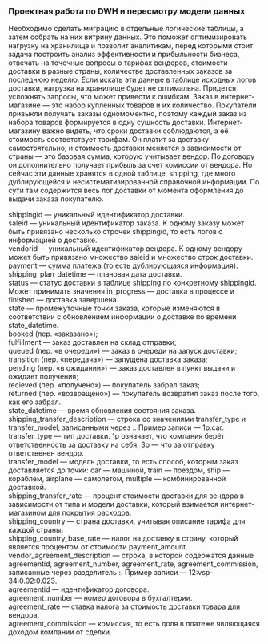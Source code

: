 ### Проектная работа по DWH и пересмотру модели данных


Необходимо сделать миграцию в отдельные логические таблицы, а затем собрать на них витрину данных. Это поможет оптимизировать нагрузку на хранилище и позволит аналитикам, перед которыми стоит задача построить анализ эффективности и прибыльности бизнеса, отвечать на точечные вопросы о тарифах вендоров, стоимости доставки в разные страны, количестве доставленных заказов за последнюю неделю. Если искать эти данные в таблице исходных логов доставки, нагрузка на хранилище будет не оптимальна. Придется усложнять запросы, что может привести к ошибкам.
Заказ в интернет-магазине — это набор купленных товаров и их количество. Покупатели привыкли получать заказы одномоментно, поэтому каждый заказ из набора товаров формируется в одну сущность доставки.
Интернет-магазину важно видеть, что сроки доставки соблюдаются, а её стоимость соответствует тарифам. Он платит за доставку самостоятельно, и стоимость доставки меняется в зависимости от страны — это базовая сумма, которую учитывает вендор. По договору он дополнительно получает прибыль за счет комиссии от вендора. 
Но сейчас эти данные хранятся в одной таблице, shipping, где много дублирующейся и несистематизированной справочной информации. По сути там содержится весь лог доставки от момента оформления до выдачи заказа покупателю.

shippingid — уникальный идентификатор доставки.  
saleid — уникальный идентификатор заказа. К одному заказу может быть привязано несколько строчек shippingid, то есть логов с информацией о доставке.  
vendorid — уникальный идентификатор вендора. К одному вендору может быть привязано множество saleid и множество строк доставки.  
payment — сумма платежа (то есть дублирующаяся информация).  
shipping_plan_datetime — плановая дата доставки.  
status — статус доставки в таблице shipping по конкретному shippingid. Может принимать значения in_progress — доставка в процессе и finished — доставка завершена.  
state — промежуточные точки заказа, которые изменяются в соответствии с обновлением информации о доставке по времени state_datetime.   
booked (пер. «заказано»);  
fulfillment — заказ доставлен на склад отправки;  
queued (пер. «в очереди») — заказ в очереди на запуск доставки;  
transition (пер. «передача») — запущена доставка заказа;  
pending (пер. «в ожидании») — заказ доставлен в пункт выдачи и ожидает получения;  
recieved (пер. «получено») — покупатель забрал заказ;  
returned (пер. «возвращено») — покупатель возвратил заказ после того, как его забрал.  
state_datetime — время обновления состояния заказа.  
shipping_transfer_description — строка со значениями transfer_type и transfer_model, записанными через :. Пример записи — 1p:car.    
transfer_type — тип доставки.  1p означает, что компания берёт ответственность за доставку на себя, 3p — что за отправку ответственен вендор.  
transfer_model — модель доставки, то есть способ, которым заказ доставляется до точки: car — машиной, train — поездом, ship — кораблем, airplane — самолетом, multiple — комбинированной доставкой.  
shipping_transfer_rate — процент стоимости доставки для вендора в зависимости от типа и модели доставки, который взимается интернет-магазином для покрытия расходов.  
shipping_country — страна доставки, учитывая описание тарифа для каждой страны.  
shipping_country_base_rate — налог на доставку в страну, который является процентом от стоимости payment_amount.  
vendor_agreement_description  — строка, в которой содержатся данные agreementid, agreement_number, agreement_rate, agreement_commission, записанные через разделитель :. Пример записи — 12:vsp-34:0.02:0.023.   
agreementid — идентификатор договора.  
agreement_number — номер договора в бухгалтерии.  
agreement_rate — ставка налога за стоимость доставки товара для вендора.  
agreement_commission — комиссия, то есть доля в платеже являющаяся доходом компании от сделки.  
